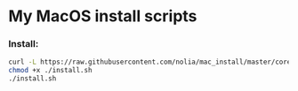 # My MacOS install scripts

### Install:
```bash
curl -L https://raw.githubusercontent.com/nolia/mac_install/master/core_install.sh > install.sh
chmod +x ./install.sh
./install.sh
```